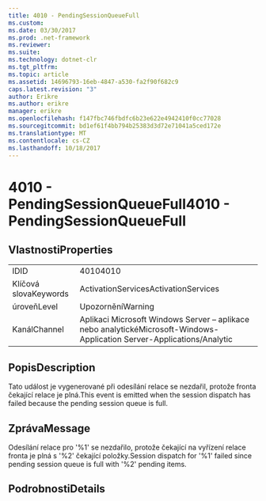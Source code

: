 ```yaml
---
title: 4010 - PendingSessionQueueFull
ms.custom: 
ms.date: 03/30/2017
ms.prod: .net-framework
ms.reviewer: 
ms.suite: 
ms.technology: dotnet-clr
ms.tgt_pltfrm: 
ms.topic: article
ms.assetid: 14696793-16eb-4847-a530-fa2f90f682c9
caps.latest.revision: "3"
author: Erikre
ms.author: erikre
manager: erikre
ms.openlocfilehash: f147fbc746fbdfc6b23e622e4942410f0cc77028
ms.sourcegitcommit: bd1ef61f4bb794b25383d3d72e71041a5ced172e
ms.translationtype: MT
ms.contentlocale: cs-CZ
ms.lasthandoff: 10/18/2017
---
```

# <a name="4010---pendingsessionqueuefull"></a><span data-ttu-id="4fd93-102">4010 - PendingSessionQueueFull</span><span class="sxs-lookup"><span data-stu-id="4fd93-102">4010 - PendingSessionQueueFull</span></span>
## <a name="properties"></a><span data-ttu-id="4fd93-103">Vlastnosti</span><span class="sxs-lookup"><span data-stu-id="4fd93-103">Properties</span></span>  
  
|||  
|-|-|  
|<span data-ttu-id="4fd93-104">ID</span><span class="sxs-lookup"><span data-stu-id="4fd93-104">ID</span></span>|<span data-ttu-id="4fd93-105">4010</span><span class="sxs-lookup"><span data-stu-id="4fd93-105">4010</span></span>|  
|<span data-ttu-id="4fd93-106">Klíčová slova</span><span class="sxs-lookup"><span data-stu-id="4fd93-106">Keywords</span></span>|<span data-ttu-id="4fd93-107">ActivationServices</span><span class="sxs-lookup"><span data-stu-id="4fd93-107">ActivationServices</span></span>|  
|<span data-ttu-id="4fd93-108">úroveň</span><span class="sxs-lookup"><span data-stu-id="4fd93-108">Level</span></span>|<span data-ttu-id="4fd93-109">Upozornění</span><span class="sxs-lookup"><span data-stu-id="4fd93-109">Warning</span></span>|  
|<span data-ttu-id="4fd93-110">Kanál</span><span class="sxs-lookup"><span data-stu-id="4fd93-110">Channel</span></span>|<span data-ttu-id="4fd93-111">Aplikaci Microsoft Windows Server – aplikace nebo analytické</span><span class="sxs-lookup"><span data-stu-id="4fd93-111">Microsoft-Windows-Application Server-Applications/Analytic</span></span>|  
  
## <a name="description"></a><span data-ttu-id="4fd93-112">Popis</span><span class="sxs-lookup"><span data-stu-id="4fd93-112">Description</span></span>  
 <span data-ttu-id="4fd93-113">Tato událost je vygenerované při odesílání relace se nezdařil, protože fronta čekající relace je plná.</span><span class="sxs-lookup"><span data-stu-id="4fd93-113">This event is emitted when the session dispatch has failed because the pending session queue is full.</span></span>  
  
## <a name="message"></a><span data-ttu-id="4fd93-114">Zpráva</span><span class="sxs-lookup"><span data-stu-id="4fd93-114">Message</span></span>  
 <span data-ttu-id="4fd93-115">Odesílání relace pro '%1' se nezdařilo, protože čekající na vyřízení relace fronta je plná s '%2' čekající položky.</span><span class="sxs-lookup"><span data-stu-id="4fd93-115">Session dispatch for '%1' failed since pending session queue is full with '%2' pending items.</span></span>  
  
## <a name="details"></a><span data-ttu-id="4fd93-116">Podrobnosti</span><span class="sxs-lookup"><span data-stu-id="4fd93-116">Details</span></span>
